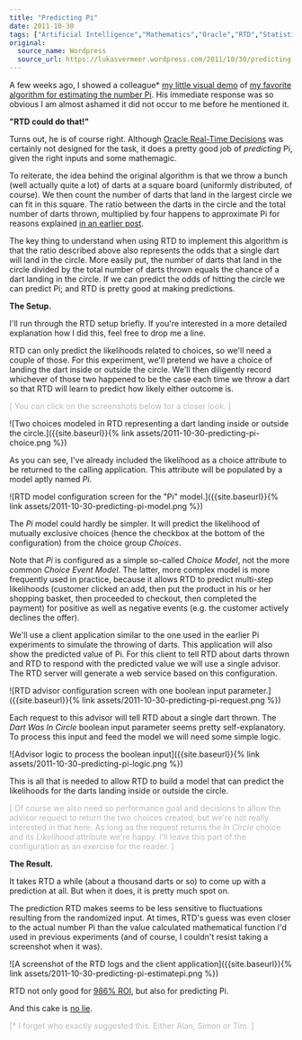 ```yaml
---
title: "Predicting Pi"
date: 2011-10-30
tags: ["Artificial Intelligence","Mathematics","Oracle","RTD","Statistics"]
original:
  source_name: Wordpress
  source_url: https://lukasvermeer.wordpress.com/2011/10/30/predicting-pi/
---
```


A few weeks ago, I showed a colleague* [my little visual demo](http://www.xs4all.nl/~destack/projects/pi/) of [my favorite algorithm for estimating the number Pi](http://lukasvermeer.wordpress.com/2010/05/06/estimating-pi/). His immediate response was so obvious I am almost ashamed it did not occur to me before he mentioned it.

**"RTD could do that!"**

Turns out, he is of course right. Although [Oracle Real-Time Decisions](http://www.oracle.com/technetwork/middleware/real-time-decisions/index.html) was certainly not designed for the task, it does a pretty good job of _predicting_ Pi, given the right inputs and some mathemagic.

To reiterate, the idea behind the original algorithm is that we throw a bunch (well actually quite a lot) of darts at a square board (uniformly distributed, of course). We then count the number of darts that land in the largest circle we can fit in this square. The ratio between the darts in the circle and the total number of darts thrown, multiplied by four happens to approximate Pi for reasons explained [in an earlier post](http://lukasvermeer.wordpress.com/2010/05/06/estimating-pi/).

The key thing to understand when using RTD to implement this algorithm is that the ratio described above also represents the odds that a single dart will land in the circle. More easily put, the number of darts that land in the circle divided by the total number of darts thrown equals the chance of a dart landing in the circle. If we can predict the odds of hitting the circle we can predict Pi; and RTD is pretty good at making predictions.

**The Setup.**

I'll run through the RTD setup briefly. If you're interested in a more detailed explanation how I did this, feel free to drop me a line.

RTD can only predict the likelihoods related to choices, so we'll need a couple of those. For this experiment, we'll pretend we have a choice of landing the dart inside or outside the circle. We'll then diligently record whichever of those two happened to be the case each time we throw a dart so that RTD will learn to predict how likely either outcome is.

<span style="color:#bbb;">[ You can click on the screenshots below for a closer look. ]</span>

![Two choices modeled in RTD representing a dart landing inside or outside the circle.]({{site.baseurl}}{% link assets/2011-10-30-predicting-pi-choice.png %})

As you can see, I've already included the likelihood as a choice attribute to be returned to the calling application. This attribute will be populated by a model aptly named _Pi_.

![RTD model configuration screen for the "Pi" model.]({{site.baseurl}}{% link assets/2011-10-30-predicting-pi-model.png %})

The _Pi_ model could hardly be simpler. It will predict the likelihood of mutually exclusive choices (hence the checkbox at the bottom of the configuration) from the choice group _Choices_.

Note that _Pi_ is configured as a simple so-called _Choice Model_, not the more common _Choice Event Model_. The latter, more complex model is more frequently used in practice, because it allows RTD to predict multi-step likelihoods (customer clicked an add, then put the product in his or her shopping basket, then proceeded to checkout, then completed the payment) for positive as well as negative events (e.g. the customer actively declines the offer).

We'll use a client application similar to the one used in the earlier Pi experiments to simulate the throwing of darts. This application will also show the predicted value of Pi. For this client to tell RTD about darts thrown and RTD to respond with the predicted value we will use a single advisor. The RTD server will generate a web service based on this configuration.

![RTD advisor configuration screen with one boolean input parameter.]({{site.baseurl}}{% link assets/2011-10-30-predicting-pi-request.png %})

Each request to this advisor will tell RTD about a single dart thrown. The _Dart Was In Circle_ boolean input parameter seems pretty self-explanatory. To process this input and feed the model we will need some simple logic.

![Advisor logic to process the boolean input]({{site.baseurl}}{% link assets/2011-10-30-predicting-pi-logic.png %})

This is all that is needed to allow RTD to build a model that can predict the likelihoods for the darts landing inside or outside the circle.

<span style="color:#bbb;">[ Of course we also need so performance goal and decisions to allow the advisor request to return the two choices created, but we're not really interested in that here. As long as the request returns the _In Circle_ choice and its _Likelihood_ attribute we're happy. I'll leave this part of the configuration as an exercise for the reader. ]</span>

**The Result.**

It takes RTD a while (about a thousand darts or so) to come up with a prediction at all. But when it does, it is pretty much spot on.

The prediction RTD makes seems to be less sensitive to fluctuations resulting from the randomized input. At times, RTD's guess was even closer to the actual number Pi than the value calculated mathematical function I'd used in previous experiments (and of course, I couldn't resist taking a screenshot when it was).

![A screenshot of the RTD logs and the client application]({{site.baseurl}}{% link assets/2011-10-30-predicting-pi-estimatepi.png %})

RTD not only good for [986% ROI](http://www.oracle.com/us/corporate/analystreports/infrastructure/forrester-tei-rtd-432543.pdf), but also for predicting Pi.

And this cake is [no lie](http://knowyourmeme.com/memes/the-cake-is-a-lie--5).

<span style="color:#bbb;">[* I forget who exactly suggested this. Either Alan, Simon or Tim. ]</span>
